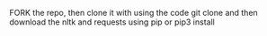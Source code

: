 FORK the repo, 
then clone it with using the code git clone
and then download the nltk and requests using pip or pip3 install
